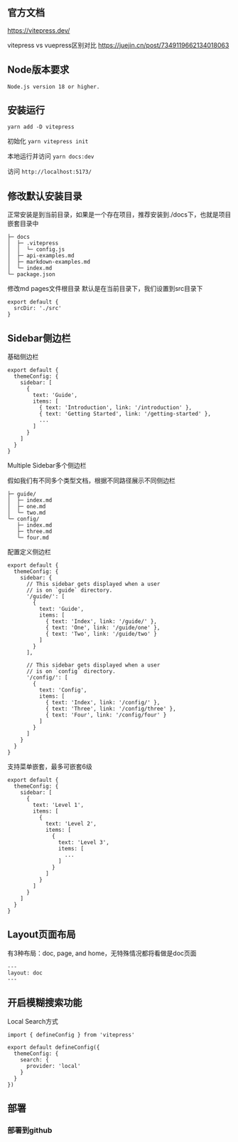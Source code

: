

## 官方文档 
https://vitepress.dev/

vitepress vs vuepress区别对比
https://juejin.cn/post/7349119662134018063

## Node版本要求
`Node.js version 18 or higher.`

## 安装运行
`yarn add -D vitepress`

初始化
`yarn vitepress init`

本地运行并访问
`yarn docs:dev`

访问 `http://localhost:5173/`


## 修改默认安装目录
正常安装是到当前目录，如果是一个存在项目，推荐安装到./docs下，也就是项目嵌套目录中
```
├─ docs
│  ├─ .vitepress
│  │  └─ config.js
│  ├─ api-examples.md
│  ├─ markdown-examples.md
│  └─ index.md
└─ package.json
```


修改md pages文件根目录
默认是在当前目录下，我们设置到src目录下
```
export default {
  srcDir: './src'
}
```

## Sidebar侧边栏

基础侧边栏
```
export default {
  themeConfig: {
    sidebar: [
      {
        text: 'Guide',
        items: [
          { text: 'Introduction', link: '/introduction' },
          { text: 'Getting Started', link: '/getting-started' },
          ...
        ]
      }
    ]
  }
}
```

Multiple Sidebar多个侧边栏

假如我们有不同多个类型文档，根据不同路径展示不同侧边栏
```
├─ guide/
│  ├─ index.md
│  ├─ one.md
│  └─ two.md
└─ config/
   ├─ index.md
   ├─ three.md
   └─ four.md
```

配置定义侧边栏
```
export default {
  themeConfig: {
    sidebar: {
      // This sidebar gets displayed when a user
      // is on `guide` directory.
      '/guide/': [
        {
          text: 'Guide',
          items: [
            { text: 'Index', link: '/guide/' },
            { text: 'One', link: '/guide/one' },
            { text: 'Two', link: '/guide/two' }
          ]
        }
      ],

      // This sidebar gets displayed when a user
      // is on `config` directory.
      '/config/': [
        {
          text: 'Config',
          items: [
            { text: 'Index', link: '/config/' },
            { text: 'Three', link: '/config/three' },
            { text: 'Four', link: '/config/four' }
          ]
        }
      ]
    }
  }
}
```

支持菜单嵌套，最多可嵌套6级
```
export default {
  themeConfig: {
    sidebar: [
      {
        text: 'Level 1',
        items: [
          {
            text: 'Level 2',
            items: [
              {
                text: 'Level 3',
                items: [
                  ...
                ]
              }
            ]
          }
        ]
      }
    ]
  }
}
```
## Layout页面布局
有3种布局：doc, page, and home，无特殊情况都将看做是doc页面
```
---
layout: doc
---
```

## 开启模糊搜索功能

Local Search方式
```
import { defineConfig } from 'vitepress'

export default defineConfig({
  themeConfig: {
    search: {
      provider: 'local'
    }
  }
})
```


## 部署

### 部署到github



